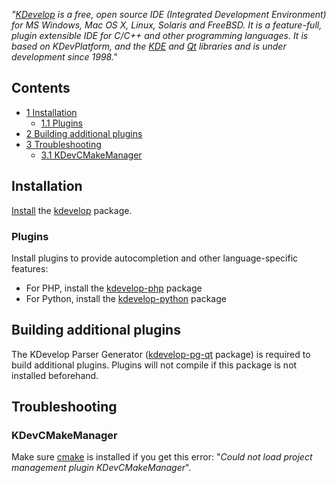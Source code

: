 *"[KDevelop](http://kdevelop.org/) is a free, open source IDE (Integrated Development Environment) for MS Windows, Mac OS X, Linux, Solaris and FreeBSD. It is a feature-full, plugin extensible IDE for C/C++ and other programming languages. It is based on KDevPlatform, and the [KDE](/index.php/KDE "KDE") and [Qt](/index.php/Qt "Qt") libraries and is under development since 1998."*

## Contents

*   [1 Installation](#Installation)
    *   [1.1 Plugins](#Plugins)
*   [2 Building additional plugins](#Building_additional_plugins)
*   [3 Troubleshooting](#Troubleshooting)
    *   [3.1 KDevCMakeManager](#KDevCMakeManager)

## Installation

[Install](/index.php/Install "Install") the [kdevelop](https://www.archlinux.org/packages/?name=kdevelop) package.

### Plugins

Install plugins to provide autocompletion and other language-specific features:

*   For PHP, install the [kdevelop-php](https://www.archlinux.org/packages/?name=kdevelop-php) package
*   For Python, install the [kdevelop-python](https://www.archlinux.org/packages/?name=kdevelop-python) package

## Building additional plugins

The KDevelop Parser Generator ([kdevelop-pg-qt](https://www.archlinux.org/packages/?name=kdevelop-pg-qt) package) is required to build additional plugins. Plugins will not compile if this package is not installed beforehand.

## Troubleshooting

### KDevCMakeManager

Make sure [cmake](https://www.archlinux.org/packages/?name=cmake) is installed if you get this error: "*Could not load project management plugin KDevCMakeManager*".